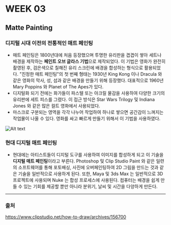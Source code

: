 # WEEK 03
## Matte Painting
### 디지털 시대 이전의 전통적인 매트 페인팅
 - 매트 페인팅은 1800년대에 처음 등장했으며 투명한 유리판을 겹겹이 쌓아 세트나 배경을 제작하는 **페인트 오브 글라스 기법**으로 제작되었다. 이 기법은 영화가 완전히 촬영된 후, 검은색으로 칠해진 유리 스크린에 배경을 합성하는 형식으로 활용되었다. "진정한 매트 페인팅"의 첫 번째 형태는 1930년 King Kong 이나 Dracula 와 같은 영화의 막사, 성, 섬과 같은 배경을 만들기 위해 등장했다. 대표적으로 1960년 Mary Poppins 와 Planet of The Apes가 있다. 
 - 디지털화 되기 전에는 화가들이 파스텔 또는 아크릴 물감을 사용하여 다양한 크기의 유리판에 세트 피스를 그렸다. 이 접근 방식은 Star Wars Trilogy 및 Indiana Jones 와 같은 많은 컬트 영화에서 사용되었다.
 - 마스크로 구분되는 영역을 각각 나누어 작업하여 하나로 쌓으면 공간감이 느껴지는 작업물이 나올 수 있다. 영화를 싸고 빠르게 만들기 위해서 이 기법을 사용하였다.

![Alt text](https://user-images.githubusercontent.com/112941366/208162562-e11a3c56-5647-4c69-9286-82a13a66eb72.png)

### 현대 디지털 매트 페인팅
- 현대에는 아티스트들이 디지털 도구를 사용하여 이미지를 합성하게 되고 이 기술을 **디지털 매트 페인팅**이라고 부른다. Photoshop 및 Clip Studio Paint 와 같은 일련의 소프트웨어를 통해 포토배싱, 사진에 오버페인팅하여 2D 그림을 만드는 것과 같은 기술을 일반적으로 사용하게 된다. 또한, Maya 및 3ds Max 는 일반적으로 3D 프로젝트에 사용되며 Nuke 는 합성 프로세스에 사용된다. 컴퓨터는 배경을 쉽게 만들 수 있는 기회를 제공할 뿐만 아니라 분위기, 날씨 및 시간을 다양하게 만든다.

---

### 출처
https://www.clipstudio.net/how-to-draw/archives/156700
